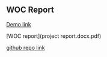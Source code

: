 ## WOC Report
[Demo link]( https://drive.google.com/file/d/1ZAmMf8xeNWrlMrv27HZ1cwSgPAivMCYw/view?usp=drivesdk )

[WOC report](project report.docx.pdf)

[github repo link]( https://github.com/shivshankar9/Structurex )
